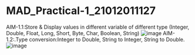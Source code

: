 # MAD_Practical-1_21012011127
AIM-1.1:Store & Display values in different variable of different type (Integer, Double, Float, Long, Short, Byte, Char, Boolean, String)
![image](https://github.com/P-21710/MAD_Practical-1_21012011127/assets/98374171/93dc21d1-4978-4d7d-8240-885d792a749d)
AIM-1.2:.Type conversion:Integer to Double, String to Integer, String to Double.
![image](https://github.com/P-21710/MAD_Practical-1_21012011127/assets/98374171/d69cc206-8b14-49a1-9089-6365cd0d8eac)


